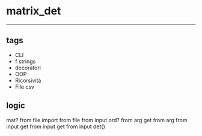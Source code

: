 # matrix_det

---

## tags
- CLI
- f strings
- decoratori
- OOP
- Ricorsività
- File csv

## logic

mat?
    from file
        import from file
    from input
        ord?
            from arg
                get from arg
            from input
                get from input
        get from input
det()